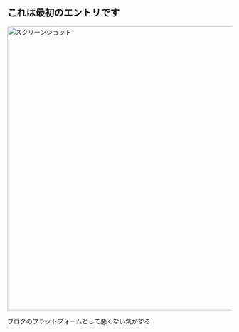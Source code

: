 ## これは最初のエントリです

<img width="640" alt="スクリーンショット" src="https://github.com/a10adotapp/blog.a10a.app/assets/131515321/43e52149-6b5d-4ac3-b79d-ae1e9d11ef64">

ブログのプラットフォームとして悪くない気がする
